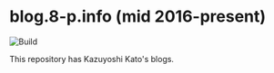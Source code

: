 # blog.8-p.info (mid 2016-present)

![Build](https://github.com/kzys/blog/workflows/master/badge.svg)

This repository has Kazuyoshi Kato's blogs.
